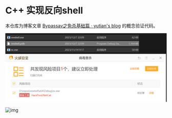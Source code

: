 # C++ 实现反向shell

本仓库为博客文章 [Bypassav之免杀基础篇 · yutian's blog](https://yutianqaq.github.io/2023/12/07/Bypassav之免杀基础篇/)  的概念验证代码。

![img](img/img.png)



![img](README.assets/demo.gif)



